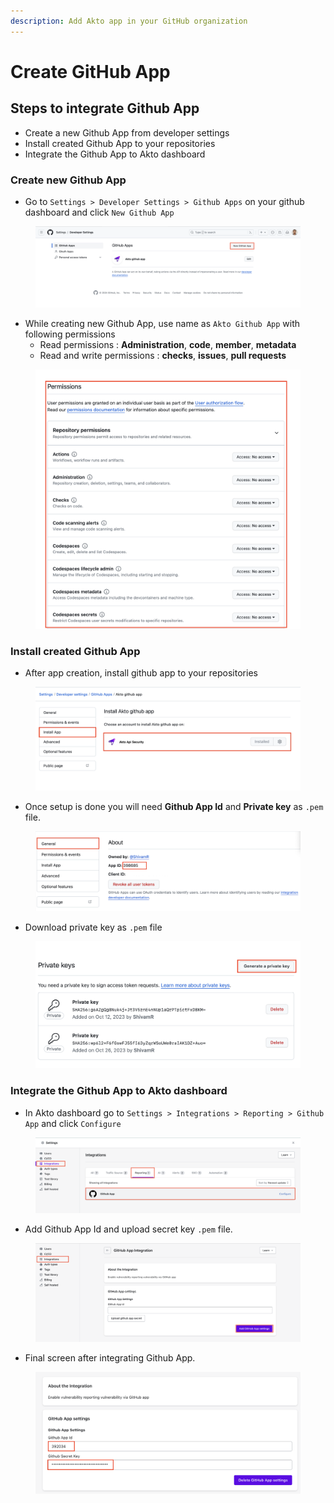 ```yaml
---
description: Add Akto app in your GitHub organization
---
```


# Create GitHub App

## **Steps to integrate Github App**

* Create a new Github App from developer settings
* Install created Github App to your repositories
* Integrate the Github App to Akto dashboard

### **Create new Github App**

* Go to `Settings > Developer Settings > Github Apps` on your github dashboard and click `New Github App`

<figure><img src="../../.gitbook/assets/image (3) (1) (1) (1) (1) (1) (1) (1) (1) (1) (1) (1) (1).png" alt=""><figcaption></figcaption></figure>

* While creating new Github App, use name as `Akto Github App` with following permissions
  * Read permissions : **Administration**, **code**, **member**, **metadata**
  * Read and write permissions : **checks**, **issues**, **pull requests**

<figure><img src="../../.gitbook/assets/image (4) (1) (1) (1) (1) (1) (1) (1) (1).png" alt=""><figcaption></figcaption></figure>

### **Install created Github App**

* After app creation, install github app to your repositories

<figure><img src="../../.gitbook/assets/image (5) (1) (1) (1) (1) (1) (1) (1).png" alt=""><figcaption></figcaption></figure>

* Once setup is done you will need **Github App Id** and **Private key** as `.pem` file.

<figure><img src="../../.gitbook/assets/image (7) (1) (1) (1) (1) (1).png" alt=""><figcaption></figcaption></figure>

* Download private key as `.pem` file

<figure><img src="../../.gitbook/assets/image (8) (1) (1) (1) (1).png" alt=""><figcaption></figcaption></figure>

### **Integrate the Github App to Akto dashboard**

* In Akto dashboard go to `Settings > Integrations > Reporting > Github App` and click `Configure`

<figure><img src="../../.gitbook/assets/image (9) (1).png" alt=""><figcaption></figcaption></figure>

* Add Github App Id and upload secret key `.pem` file.

<figure><img src="../../.gitbook/assets/image (10) (1).png" alt=""><figcaption></figcaption></figure>

* Final screen after integrating Github App.

<figure><img src="../../.gitbook/assets/image (12) (1).png" alt=""><figcaption></figcaption></figure>

